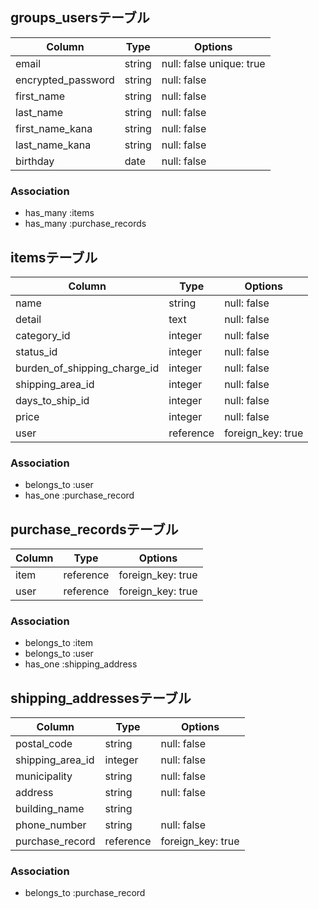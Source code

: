## groups_usersテーブル

| Column | Type       | Options                        |
| ------ | ---------- | ------------------------------ |
| email   | string | null: false unique: true |
| encrypted_password  | string | null: false |
| first_name   | string | null: false |
| last_name   | string | null: false |
| first_name_kana   | string | null: false |
| last_name_kana   | string | null: false |
| birthday   | date | null: false |

### Association
- has_many :items
- has_many :purchase_records



## itemsテーブル

| Column | Type       | Options                        |
| ------ | ---------- | ------------------------------ |
| name   | string | null: false |
| detail  | text | null: false |
| category_id   | integer | null: false |
| status_id   | integer | null: false |
| burden_of_shipping_charge_id   | integer | null: false |
| shipping_area_id  | integer | null: false |
| days_to_ship_id   | integer | null: false |
| price   | integer | null: false |
| user   | reference | foreign_key: true |


### Association
- belongs_to :user
- has_one :purchase_record



## purchase_recordsテーブル

| Column | Type       | Options                        |
| ------ | ---------- | ------------------------------ |
| item   | reference | foreign_key: true |
| user   | reference | foreign_key: true |


### Association
- belongs_to :item
- belongs_to :user
- has_one :shipping_address



## shipping_addressesテーブル

| Column | Type       | Options                        |
| ------ | ---------- | ------------------------------ |
| postal_code   | string | null: false |
| shipping_area_id  | integer | null: false |
| municipality   | string | null: false |
| address   | string | null: false |
| building_name  | string |  |
| phone_number   | string | null: false |
| purchase_record   | reference | foreign_key: true |

### Association
- belongs_to :purchase_record
